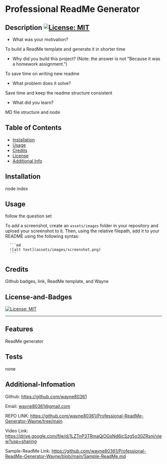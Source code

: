 # <Your-Project-Title>Professional ReadMe Generator

## Description [![License: MIT](https://img.shields.io/badge/License-MIT-yellow.svg)](https://opensource.org/licenses/MIT)

- What was your motivation?

To build a ReadMe template and generate it in shorter time

- Why did you build this project? (Note: the answer is not "Because it was a homework assignment.")

To save time on writing new readme

- What problem does it solve?

Save time and keep the readme structure consistent

- What did you learn?

MD file structure and node

## Table of Contents

- [Installation](#installation)
- [Usage](#usage)
- [Credits](#credits)
- [License](#license-and-badges)
- [Additional Info](#additional-infomation)

## Installation

node index

## Usage

follow the question set

To add a screenshot, create an `assets/images` folder in your repository and upload your screenshot to it. Then, using the relative filepath, add it to your README using the following syntax:

      ```md
      ![alt text](assets/images/screenshot.png)
      ```

## Credits

Github badges, link, ReadMe template, and Wayne

## License-and-Badges

[![License: MIT](https://img.shields.io/badge/License-MIT-yellow.svg)](https://opensource.org/licenses/MIT)

---

## Features

ReadMe generator

## Tests

none

## Additional-Infomation

Github: https://github.com/wayne80361

Email: wayne80361@gmail.com

REPO LINK:
https://github.com/wayne80361/Professional-ReadMe-Generator-Wayne/tree/main

Video Link:
https://drive.google.com/file/d/1LZTnP3TRmaQjOGsNd6icSzg5o30ZRsnj/view?usp=sharing

Sample-ReadMe Link:
https://github.com/wayne80361/Professional-ReadMe-Generator-Wayne/blob/main/Sample-ReadMe.md
